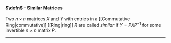 #### $\defn$ – Similar Matrices
Two $n \times n$ matrices $X$ and $Y$ with entries in a [[Commutative Ring|commutative]] [[Ring|ring]] $R$ are called *similar* if $Y = PXP^{-1}$ for some invertible $n \times n$ matrix $P$.
 
***